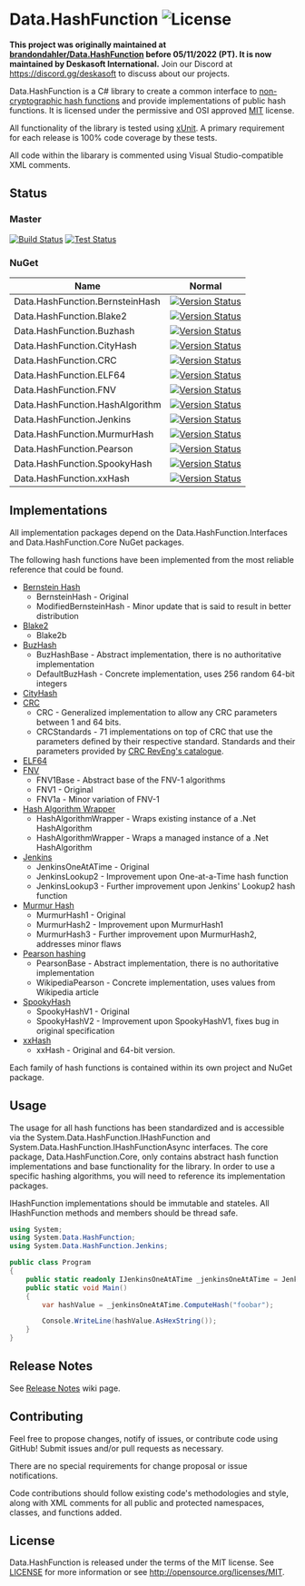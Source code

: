 Data.HashFunction ![License](https://img.shields.io/github/license/brandondahler/Data.HashFunction.svg)
=================

**This project was originally maintained at [brandondahler/Data.HashFunction](https://github.com/brandondahler/Data.HashFunction) before 05/11/2022 (PT). It is now maintained by Deskasoft International.**
Join our Discord at https://discord.gg/deskasoft to discuss about our projects.

Data.HashFunction is a C# library to create a common interface to [non-cryptographic hash functions](http://en.wikipedia.org/wiki/List_of_hash_functions#Non-cryptographic_hash_functions) and provide implementations of public hash functions.  It is licensed under the permissive and OSI approved [MIT](http://opensource.org/licenses/MIT) license.


All functionality of the library is tested using [xUnit](https://github.com/xunit/xunit).  A primary requirement for each release is 100% code coverage by these tests.

All code within the libarary is commented using Visual Studio-compatible XML comments.

Status
------

### Master

[![Build Status](https://img.shields.io/appveyor/ci/brandondahler/data-hashfunction/master.svg)](https://ci.appveyor.com/project/brandondahler/data-hashfunction)
[![Test Status](https://img.shields.io/appveyor/tests/brandondahler/data-hashfunction/master.svg)](https://ci.appveyor.com/project/brandondahler/data-hashfunction/build/tests)


### NuGet

| Name                            | Normal                                                                                                                                                                 |
|---------------------------------|------------------------------------------------------------------------------------------------------------------------------------------------------------------------|
| Data.HashFunction.BernsteinHash | [![Version Status](https://img.shields.io/nuget/v/System.Data.HashFunction.BernsteinHash.svg)](https://www.nuget.org/packages/Data.HashFunction.BernsteinHash/) |
| Data.HashFunction.Blake2        | [![Version Status](https://img.shields.io/nuget/v/System.Data.HashFunction.Blake2.svg)](https://www.nuget.org/packages/Data.HashFunction.Blake2/)               |
| Data.HashFunction.Buzhash       | [![Version Status](https://img.shields.io/nuget/v/System.Data.HashFunction.Buzhash.svg)](https://www.nuget.org/packages/Data.HashFunction.Buzhash/)             |
| Data.HashFunction.CityHash      | [![Version Status](https://img.shields.io/nuget/v/System.Data.HashFunction.CityHash.svg)](https://www.nuget.org/packages/Data.HashFunction.CityHash/)           |
| Data.HashFunction.CRC           | [![Version Status](https://img.shields.io/nuget/v/System.Data.HashFunction.CRC.svg)](https://www.nuget.org/packages/Data.HashFunction.CRC/)                     |
| Data.HashFunction.ELF64         | [![Version Status](https://img.shields.io/nuget/v/System.Data.HashFunction.ELF64.svg)](https://www.nuget.org/packages/Data.HashFunction.ELF64/)                 |
| Data.HashFunction.FNV           | [![Version Status](https://img.shields.io/nuget/v/System.Data.HashFunction.FNV.svg)](https://www.nuget.org/packages/Data.HashFunction.FNV/)                     |
| Data.HashFunction.HashAlgorithm | [![Version Status](https://img.shields.io/nuget/v/System.Data.HashFunction.HashAlgorithm.svg)](https://www.nuget.org/packages/Data.HashFunction.HashAlgorithm/) |
| Data.HashFunction.Jenkins       | [![Version Status](https://img.shields.io/nuget/v/System.Data.HashFunction.Jenkins.svg)](https://www.nuget.org/packages/Data.HashFunction.Jenkins/)             |
| Data.HashFunction.MurmurHash    | [![Version Status](https://img.shields.io/nuget/v/System.Data.HashFunction.MurmurHash.svg)](https://www.nuget.org/packages/Data.HashFunction.MurmurHash/)       |
| Data.HashFunction.Pearson       | [![Version Status](https://img.shields.io/nuget/v/System.Data.HashFunction.Pearson.svg)](https://www.nuget.org/packages/Data.HashFunction.Pearson/)             |
| Data.HashFunction.SpookyHash    | [![Version Status](https://img.shields.io/nuget/v/System.Data.HashFunction.SpookyHash.svg)](https://www.nuget.org/packages/Data.HashFunction.SpookyHash/)       |
| Data.HashFunction.xxHash        | [![Version Status](https://img.shields.io/nuget/v/System.Data.HashFunction.xxHash.svg)](https://www.nuget.org/packages/Data.HashFunction.xxHash/)               |

Implementations
---------------

All implementation packages depend on the Data.HashFunction.Interfaces and Data.HashFunction.Core NuGet packages.

The following hash functions have been implemented from the most reliable reference that could be found.

* [Bernstein Hash](http://www.eternallyconfuzzled.com/tuts/algorithms/jsw_tut_hashing.aspx#djb)
  * BernsteinHash - Original
  * ModifiedBernsteinHash - Minor update that is said to result in better distribution
* [Blake2](https://blake2.net/)
  * Blake2b 
* [BuzHash](http://www.serve.net/buz/hash.adt/java.002.html)
  * BuzHashBase - Abstract implementation, there is no authoritative implementation
  * DefaultBuzHash - Concrete implementation, uses 256 random 64-bit integers
* [CityHash](https://code.google.com/p/cityhash/)
* [CRC](http://en.wikipedia.org/wiki/Cyclic_redundancy_check)
  * CRC - Generalized implementation to allow any CRC parameters between 1 and 64 bits.
  * CRCStandards - 71 implementations on top of CRC that use the parameters defined by their respective standard.  Standards and their parameters provided by [CRC RevEng's catalogue](http://reveng.sourceforge.net/crc-catalogue/).
* [ELF64](http://downloads.openwatcom.org/ftp/devel/docs/elf-64-gen.pdf)
* [FNV](http://www.isthe.com/chongo/tech/comp/fnv/index.html)
  * FNV1Base - Abstract base of the FNV-1 algorithms
  * FNV1 - Original
  * FNV1a - Minor variation of FNV-1
* [Hash Algorithm Wrapper](http://msdn.microsoft.com/en-us/library/system.security.cryptography.hashalgorithm%28v=vs.110%29.aspx)
  * HashAlgorithmWrapper - Wraps existing instance of a .Net HashAlgorithm
  * HashAlgorithmWrapper<HashAlgorithmT> - Wraps a managed instance of a .Net HashAlgorithm
* [Jenkins](http://en.wikipedia.org/wiki/Jenkins_hash_function)
  * JenkinsOneAtATime - Original
  * JenkinsLookup2 - Improvement upon One-at-a-Time hash function
  * JenkinsLookup3 - Further improvement upon Jenkins' Lookup2 hash function
* [Murmur Hash](https://code.google.com/p/smhasher/wiki/MurmurHash)
  * MurmurHash1 - Original
  * MurmurHash2 - Improvement upon MurmurHash1
  * MurmurHash3 - Further improvement upon MurmurHash2, addresses minor flaws
* [Pearson hashing](http://en.wikipedia.org/wiki/Pearson_hashing)
  * PearsonBase - Abstract implementation, there is no authoritative implementation
  * WikipediaPearson - Concrete implementation, uses values from Wikipedia article
* [SpookyHash](http://burtleburtle.net/bob/hash/spooky.html)
  * SpookyHashV1 - Original
  * SpookyHashV2 - Improvement upon SpookyHashV1, fixes bug in original specification
* [xxHash](https://code.google.com/p/xxhash/)
  * xxHash - Original and 64-bit version.


Each family of hash functions is contained within its own project and NuGet package.


Usage
-----

The usage for all hash functions has been standardized and is accessible via the System.Data.HashFunction.IHashFunction and System.Data.HashFunction.IHashFunctionAsync interfaces.  The core package, Data.HashFunction.Core, only contains abstract hash function implementations and base functionality for the library.  In order to use a specific hashing algorithms, you will need to reference its implementation packages.

IHashFunction implementations should be immutable and stateles.  All IHashFunction methods and members should be thread safe.

``` C#
using System;
using System.Data.HashFunction;
using System.Data.HashFunction.Jenkins;

public class Program
{
    public static readonly IJenkinsOneAtATime _jenkinsOneAtATime = JenkinsOneAtATimeFactory.Instance.Create();
    public static void Main()
    {
        var hashValue = _jenkinsOneAtATime.ComputeHash("foobar");

        Console.WriteLine(hashValue.AsHexString());
    }
}
```



Release Notes
-------------
See [Release Notes](https://github.com/brandondahler/Data.HashFunction/wiki/Release-Notes) wiki page.


Contributing
------------

Feel free to propose changes, notify of issues, or contribute code using GitHub!  Submit issues and/or pull requests as necessary. 

There are no special requirements for change proposal or issue notifications.  


Code contributions should follow existing code's methodologies and style, along with XML comments for all public and protected namespaces, classes, and functions added.


License
-------

Data.HashFunction is released under the terms of the MIT license. See [LICENSE](https://github.com/brandondahler/Data.HashFunction/blob/master/LICENSE) for more information or see http://opensource.org/licenses/MIT.
